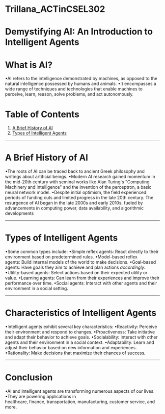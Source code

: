 # Trillana_ACTinCSEL302
# **Demystifying AI: An Introduction to Intelligent Agents**

# What is AI?
•AI refers to the intelligence demonstrated by machines, as opposed to the natural intelligence possessed by humans and animals.
•It encompasses a wide range of techniques and technologies that enable machines to perceive, learn, reason, solve problems, and act autonomously.

# Table of Contents


1.   [A Brief History of AI](#A-Brief-History-of-AI)
2.   [Types of Intelligent Agents](#types-of-intelligent-agents)




---


# A Brief History of AI
•The roots of AI can be traced back to ancient Greek philosophy and writings about artificial beings.
•Modern AI research gained momentum in the mid-20th century with seminal works like Alan Turing's "Computing Machinery and Intelligence" and the invention of the perceptron, a basic neural network model.
•Despite initial optimism, the field experienced periods of funding cuts and limited progress in the late 20th century.
The resurgence of AI began in the late 2000s and early 2010s, fueled by advancements in computing power, data availability, and algorithmic developments



---


# Types of Intelligent Agents
•Some common types include:
•Simple reflex agents: React directly to their environment based on predetermined rules.
•Model-based reflex agents: Build internal models of the world to make decisions.
•Goal-based agents: Have goals they aim to achieve and plan actions *accordingly*.
•Utility-based agents: Select actions based on their expected utility or value.
•Learning agents: Can learn from their experiences and improve their performance over time.
•Social agents: Interact with other agents and their environment in a social setting.



---


# Characteristics of Intelligent Agents
•Intelligent agents exhibit several key characteristics:
•Reactivity: Perceive their environment and respond to changes.
•Proactiveness: Take initiative and adapt their behavior to achieve goals.
•Socialability: Interact with other agents and their environment in a social context.
•Adaptability: Learn and adjust their behavior based on new information and experiences.
•Rationality: Make decisions that maximize their chances of success.



---

# Conclusion
•AI and intelligent agents are transforming numerous aspects of our lives.
•They are powering applications in healthcare, finance, transportation, manufacturing, customer service, and more.

